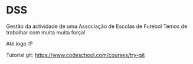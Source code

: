 DSS
===

Gestão da actividade de uma Associação de Escolas de Futebol
Temos de trabalhar com muita muita força!

Até logo :P

Tutorial git: https://www.codeschool.com/courses/try-git
